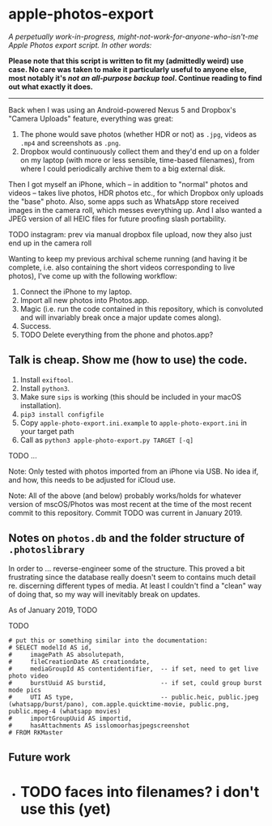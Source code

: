 # apple-photos-export

*A perpetually work-in-progress, might-not-work-for-anyone-who-isn't-me Apple Photos export script. In other words:*

**Please note that this script is written to fit my (admittedly weird) use case. No care was taken to make it particularly useful to anyone else, most notably it's *not an all-purpose backup tool*. Continue reading to find out what exactly it does.**

---

Back when I was using an Android-powered Nexus 5 and Dropbox's "Camera Uploads" feature, everything was great:

1. The phone would save photos (whether HDR or not) as `.jpg`, videos as `.mp4` and screenshots as `.png`.
2. Dropbox would continuously collect them and they'd end up on a folder on my laptop (with more or less sensible, time-based filenames), from where I could periodically archive them to a big external disk.

Then I got myself an iPhone, which – in addition to "normal" photos and videos – takes live photos, HDR photos etc., for which Dropbox only uploads the "base" photo. Also, some apps such as WhatsApp store received images in the camera roll, which messes everything up. And I also wanted a JPEG version of all HEIC files for future proofing slash portability.

TODO instagram: prev via manual dropbox file upload, now they also just end up in the camera roll

Wanting to keep my previous archival scheme running (and having it be complete, i.e. also containing the short videos corresponding to live photos), I've come up with the following workflow:

1. Connect the iPhone to my laptop.
2. Import all new photos into Photos.app.
3. Magic (i.e. run the code contained in this repository, which is convoluted and will invariably break once a major update comes along).
4. Success.
5. TODO Delete everything from the phone and photos.app?


## Talk is cheap. Show me (how to use) the code.

1. Install `exiftool`.
2. Install `python3`.
3. Make sure `sips` is working (this should be included in your macOS installation).
4. `pip3 install configfile`
5. Copy `apple-photo-export.ini.example` to `apple-photo-export.ini` in your target path
6. Call as `python3 apple-photo-export.py TARGET [-q]`

TODO ...

Note: Only tested with photos imported from an iPhone via USB. No idea if, and how, this needs to be adjusted for iCloud use.

Note: All of the above (and below) probably works/holds for whatever version of mscOS/Photos was most recent at the time of the most recent commit to this repository. Commit TODO was current in January 2019.


## Notes on `photos.db` and the folder structure of `.photoslibrary`

In order to ... reverse-engineer some of the structure. This proved a bit frustrating since the database really doesn't seem to contains much detail re. discerning different types of media. At least I couldn't find a "clean" way of doing that, so my way will inevitably break on updates.

As of January 2019, TODO

TODO

```
# put this or something similar into the documentation:
# SELECT modelId AS id,
#     imagePath AS absolutepath,
#     fileCreationDate AS creationdate,
#     mediaGroupId AS contentidentifier,  -- if set, need to get live photo video
#     burstUuid AS burstid,               -- if set, could group burst mode pics
#     UTI AS type,                        -- public.heic, public.jpeg (whatsapp/burst/pano), com.apple.quicktime-movie, public.png, public.mpeg-4 (whatsapp movies)
#     importGroupUuid AS importid,
#     hasAttachments AS isslomoorhasjpegscreenshot
# FROM RKMaster
```


## Future work

* # TODO faces into filenames? i don't use this (yet)
